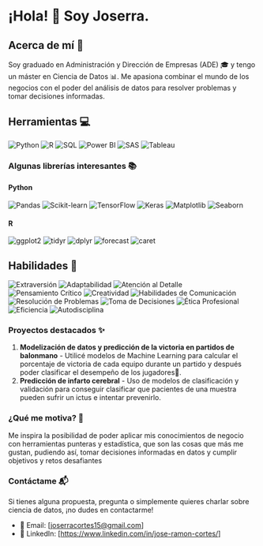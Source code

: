 # ¡Hola! 👋 Soy Joserra.

## Acerca de mí 🚀

Soy graduado en Administración y Dirección de Empresas (ADE) 🎓 y tengo un máster en Ciencia de Datos 📊. Me apasiona combinar el mundo de los negocios con el poder del análisis de datos para resolver problemas y tomar decisiones informadas. 

## Herramientas 💻

![Python](https://img.shields.io/badge/-Python-yellow?style=flat&logo=python&logoColor=white)
![R](https://img.shields.io/badge/-R-blue?style=flat&logo=r&logoColor=white)
![SQL](https://img.shields.io/badge/-SQL-orange?style=flat&logo=sql&logoColor=white)
![Power BI](https://img.shields.io/badge/-Power%20BI-f2c811?style=flat&logo=power-bi&logoColor=black)
![SAS](https://img.shields.io/badge/-SAS-1D6FAC?style=flat&logo=sas&logoColor=white)
![Tableau](https://img.shields.io/badge/-Tableau-E97627?style=flat&logo=tableau&logoColor=white)


### Algunas librerías interesantes 📚

#### Python
![Pandas](https://img.shields.io/badge/Pandas-blue?style=flat&logo=pandas&logoColor=white)
![Scikit-learn](https://img.shields.io/badge/Scikit--learn-orange?style=flat&logo=scikit-learn&logoColor=white)
![TensorFlow](https://img.shields.io/badge/TensorFlow-yellow?style=flat&logo=tensorflow&logoColor=white)
![Keras](https://img.shields.io/badge/Keras-red?style=flat&logo=keras&logoColor=white)
![Matplotlib](https://img.shields.io/badge/Matplotlib-magenta?style=flat&logo=matplotlib&logoColor=white)
![Seaborn](https://img.shields.io/badge/Seaborn-teal?style=flat&logo=seaborn&logoColor=white)

#### R
![ggplot2](https://img.shields.io/badge/ggplot2-red?style=flat&logo=r&logoColor=white)
![tidyr](https://img.shields.io/badge/tidyr-blue?style=flat&logo=r&logoColor=white)
![dplyr](https://img.shields.io/badge/dplyr-green?style=flat&logo=r&logoColor=white)
![forecast](https://img.shields.io/badge/forecast-orange?style=flat&logo=r&logoColor=white)
![caret](https://img.shields.io/badge/caret-purple?style=flat&logo=r&logoColor=white)

## Habilidades 🧑

![Extraversión](https://img.shields.io/badge/Extraversión-Alto-blue?style=flat)
![Adaptabilidad](https://img.shields.io/badge/Adaptabilidad-Medio-green?style=flat)
![Atención al Detalle](https://img.shields.io/badge/Atención%20al%20Detalle-Alto-yellow?style=flat)
![Pensamiento Crítico](https://img.shields.io/badge/Pensamiento%20Crítico-Alto-red?style=flat)
![Creatividad](https://img.shields.io/badge/Creatividad-Medio-orange?style=flat)
![Habilidades de Comunicación](https://img.shields.io/badge/Habilidades%20de%20Comunicación-Alto-purple?style=flat)
![Resolución de Problemas](https://img.shields.io/badge/Resolución%20de%20Problemas-Alto-cyan?style=flat)
![Toma de Decisiones](https://img.shields.io/badge/Toma%20de%20Decisiones-Medio-brown?style=flat)
![Ética Profesional](https://img.shields.io/badge/Ética%20Profesional-Alto-lightblue?style=flat)
![Eficiencia](https://img.shields.io/badge/Eficiencia-Alto-pink?style=flat)
![Autodisciplina](https://img.shields.io/badge/Autodisciplina-Medio-lightgreen?style=flat)


### Proyectos destacados ✨

1. **Modelización de datos y predicción de la victoria en partidos de balonmano** - Utilicé modelos de Machine Learning para calcular el porcentaje de victoria de cada equipo durante un partido y después poder clasificar el desempeño de los jugadores🥇.
2. **Predicción de infarto cerebral** - Uso de modelos de clasificación y validación para conseguir clasificar que pacientes de una muestra pueden sufrir un ictus e intentar prevenirlo.

### ¿Qué me motiva? 🌟

Me inspira la posibilidad de poder aplicar mis conocimientos de negocio con herramientas punteras y estadística, que son las cosas que más me gustan, pudiendo así, tomar decisiones informadas en datos y cumplir objetivos y retos desafiantes

### Contáctame 📬

Si tienes alguna propuesta, pregunta o simplemente quieres charlar sobre ciencia de datos, ¡no dudes en contactarme!

- 📧 Email: [joserracortes15@gmail.com]
- 🔗 LinkedIn: [https://www.linkedin.com/in/jose-ramon-cortes/]

